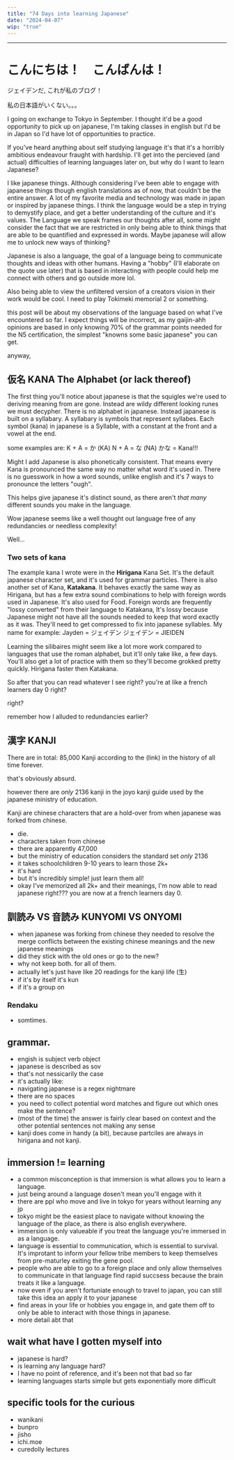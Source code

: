 ```yaml
---
title: "74 Days into learning Japanese"
date: "2024-04-07"
wip: "true"
---
```


---
# こんにちは！　こんばんは！

ジェイデンだ, これが私のブログ！

私の日本語がいくない。。。

I going on exchange to Tokyo in September. I thought it'd be a good opportunity to pick up on japanese, I'm taking classes in english but I'd be in Japan so I'd have lot of opportunities to practice.

If you've heard anything about self studying language it's that it's a horribly ambitious endeavour fraught with hardship. I'll get into the percieved (and actual) difficulties of learning languages later on, but why do I want to learn Japanese?

I like japanese things. Although considering I've been able to engage with japanese things though english translations as of now, that couldn't be the entire answer. A lot of my favorite media and technology was made in japan or inspired by japanese things. I think the language would be a step in trying to demystify place, and get a better understanding of the culture and it's values. The Language we speak frames our thoughts after all, some might consider the fact that we are restricted in only being able to think things that are able to be quantified and expressed in words. Maybe japanese will allow me to unlock new ways of thinking?

Japanese is also a language, the goal of a language being to communicate thoughts and ideas with other humans. Having a "hobby" (I'll elaborate on the quote use later) that is based in interacting with people could help me connect with others and go outside more lol.

Also being able to view the unfiltered version of a creators vision in their work would be cool. I need to play Tokimeki memorial 2 or something.

this post will be about my observations of the language based on what I've encountered so far. I expect things will be incorrect, as my gaijin-ahh opinions are based in only knowing 70% of the grammar points needed for the N5 certification, the simplest "knowns some basic japanese" you can get.

anyway,

## 仮名 KANA The Alphabet (or lack thereof)
The first thing you'll notice about japanese is that the squigles we're used to deriving meaning from are gone. Instead are wildy different looking runes we must decypher. There is no alphabet in japanese. Instead japanese is built on a syllabary.
A syllabary is symbols that represent syllabes. Each symbol (kana) in japanese is a Syllable, with a constant at the front and a vowel at the end.

some examples are:
K + A = か (KA)
N + A = な (NA)
かな = Kana!!!

Might I add Japanese is also phonetically consistent. That means every Kana is pronounced the same way no matter what word it's used in. There is no guesswork in how a word sounds, unlike english and it's 7 ways to pronounce the letters "ough".

This helps give japanese it's distinct sound, as there aren't *that many* different sounds you make in the language.

Wow japanese seems like a well thought out language free of any redundancies or needless complexity!

Well...

### Two sets of kana
The example kana I wrote were in the **Hirigana** Kana Set. It's the default japanese character set, and it's used for grammar particles.
There is also another set of Kana, **Katakana**.
It behaves exactly the same way as Hirigana, but has a few extra sound combinations to help with foreign words used in Japanese.
It's also used for Food.
Foreign words are frequently "lossy converted" from their language to Katakana, It's lossy because Japanese might not have all the sounds needed to keep that word exactly as it was. They'll need to get compressed to fix into japanese syllables. My name for example:
Jayden = ジェイデン
ジェイデン = JIEIDEN

Learning the silibaires might seem like a lot more work compared to languages that use the roman alphabet, but it'll only take like, a few days. You'll also get a lot of practice with them so they'll become grokked pretty quickly. Hirigana faster then Katakana.

So after that you can read whatever I see right?
you're at like a french learners day 0 right?

right?

remember how I alluded to redundancies earlier?

## 漢字 KANJI
There are in total: 85,000 Kanji according to the (link) in the history of all time forever.

that's obviously absurd.

however there are *only* 2136 kanji in the joyo kanji guide used by the japanese ministry of education.

Kanji are chinese characters that are a hold-over from when japanese was forked from chinese.


- die.
- characters taken from chinese
- there are apparently 47,000
- but the ministry of education considers the standard set *only* 2136
- it takes schoolchildren 9-10 years to learn those 2k+
- it's hard
- but it's incredibly simple! just learn them all!
- okay I've memorized all 2k+ and their meanings, I'm now able to read japanese right???
you are now at a french learners day 0.

## 訓読み VS 音読み KUNYOMI VS ONYOMI
- when japanese was forking from chinese they needed to resolve the merge conflicts between the existing chinese meanings and the new japanese meanings
- did they stick with the old ones or go to the new?
- why not keep both. for all of them.
- actually let's just have like 20 readings for the kanji life (生)
- if it's by itself it's kun
- if it's a group on

### Rendaku
- somtimes.

## grammar.
- engish is subject verb object
- japanese is described as sov
- that's not nessicarily the case
- it's actually like:
- navigating japanese is a regex nightmare
- there are no spaces
- you need to collect potential word matches and figure out which ones make the sentence?
- (most of the time) the answer is fairly clear based on context and the other potential sentences not making any sense
- kanji does come in handy (a bit), because partciles are always in hirigana and not kanji.


## immersion != learning
- a common misconception is that immersion is what allows you to learn a language.
- just being around a language dosen't mean you'll engage with it
- there are ppl who move and live in tokyo for years without learning any jp
- tokyo might be the easiest place to navigate without knowing the language of the place, as there is also english everywhere.
- immersion is only valueable if you treat the language you're immersed in as a language.
- language is essential to communication, which is essential to survival. It's improtant to inform your fellow tribe members to keep themselves from pre-maturley exiting the gene pool.
- people who are able to go to a foreign place and only allow themselves to communicate in that language find rapid succsess because the brain treats it like a language.
- now even if you aren't fortuniate enough to travel to japan, you can still take this idea an apply it to your japanese
- find areas in your life or hobbies you engage in, and gate them off to only be able to interact with those things in japanese.
- more detail abt that


## wait what have I gotten myself into
- japanese is hard?
- is learning any language hard?
- I have no point of reference, and it's been not that bad so far
- learning languages starts simple but gets exponentially more difficult

## specific tools for the curious
- wanikani
- bunpro
- jisho
- ichi.moe
- curedolly lectures